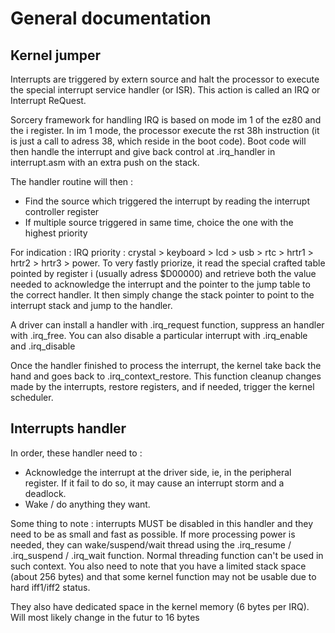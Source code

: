 # General documentation
 
## Kernel jumper
 
 Interrupts are triggered by extern source and halt the processor to execute the special interrupt service handler (or ISR). This action is called an IRQ or Interrupt ReQuest.
 
 Sorcery framework for handling IRQ is based on mode im 1 of the ez80 and the i register. In im 1 mode, the processor execute the rst 38h instruction (it is just a call to adress 38, which reside in the boot code). Boot code will then handle the interrupt and give back control at .irq_handler in interrupt.asm with an extra push on the stack.
 
 The handler routine will then :
 - Find the source which triggered the interrupt by reading the interrupt controller register
 - If multiple source triggered in same time, choice the one with the highest priority

For indication : IRQ priority : crystal > keyboard > lcd > usb > rtc > hrtr1 > hrtr2 > hrtr3 > power. To very fastly priorize, it read the special crafted table pointed by register i (usually adress $D00000) and retrieve both the value needed to acknowledge the interrupt and the pointer to the jump table to the correct handler. It then simply change the stack pointer to point to the interrupt stack and jump to the handler.

A driver can install a handler with .irq_request function, suppress an handler with .irq_free. You can also disable a particular interrupt with .irq_enable and .irq_disable

Once the handler finished to process the interrupt, the kernel take back the hand and goes back to .irq_context_restore. This function cleanup changes made by the interrupts, restore registers, and if needed, trigger the kernel scheduler.

## Interrupts handler

In order, these handler need to :
- Acknowledge the interrupt at the driver side, ie, in the peripheral register. If it fail to do so, it may cause an interrupt storm and a deadlock.
- Wake / do anything they want.

Some thing to note : interrupts MUST be disabled in this handler and they need to be as small and fast as possible. If more processing power is needed, they can wake/suspend/wait thread using the .irq_resume / .irq_suspend / .irq_wait function. Normal threading function can't be used in such context. You also need to note that you have a limited stack space (about 256 bytes) and that some kernel function may not be usable due to hard iff1/iff2 status.

They also have dedicated space in the kernel memory (6 bytes per IRQ). Will most likely change in the futur to 16 bytes
